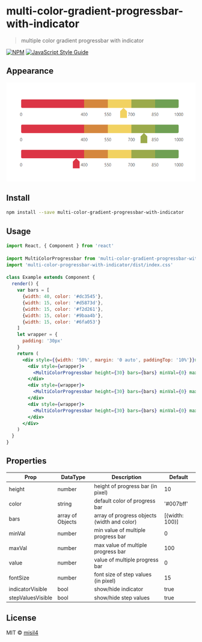 # multi-color-gradient-progressbar-with-indicator

> multiple color gradient progressbar with indicator

[![NPM](https://img.shields.io/npm/v/multi-color-progressbar-with-indicator.svg)](https://www.npmjs.com/package/multi-color-progressbar-with-indicator) [![JavaScript Style Guide](https://img.shields.io/badge/code_style-standard-brightgreen.svg)](https://standardjs.com)

## Appearance
<img src="./multi_color_progressbar.png">  

## Install

```bash
npm install --save multi-color-gradient-progressbar-with-indicator
```

## Usage

```jsx
import React, { Component } from 'react'

import MultiColorProgressbar from 'multi-color-gradient-progressbar-with-indicator'
import 'multi-color-progressbar-with-indicator/dist/index.css'

class Example extends Component {
  render() {
    var bars = [
      {width: 40, color: '#dc3545'},
      {width: 15, color: '#d5873d'},
      {width: 15, color: '#f2d261'},
      {width: 15, color: '#9baa4b'},
      {width: 15, color: '#6fa053'}
    ]
    let wrapper = {
      padding: '30px'
    }
    return (
      <div style={{width: '50%', margin: '0 auto', paddingTop: '10%'}}>
        <div style={wrapper}>
          <MultiColorProgressbar height={30} bars={bars} minVal={0} maxVal={1000} value={650} />
        </div>
        <div style={wrapper}>
          <MultiColorProgressbar height={30} bars={bars} minVal={0} maxVal={1000} value={780} />
        </div>
        <div style={wrapper}>
          <MultiColorProgressbar height={30} bars={bars} minVal={0} maxVal={1000} value={350} />
        </div>
      </div>
    )
  }
}
```

## Properties

| Prop | DataType | Description | Default |
| ------ | ------ | ------ | ------ |
| height | number | height of progress bar (in pixel) | 10 |
| color | string | default color of progress bar | '#007bff' |
| bars | array of Objects | array of progress objects (width and color) | [{width: 100}] |
| minVal | number | min value of multiple progress bar | 0 |
| maxVal | number | max value of multiple progress bar | 100 |
| value | number | value of multiple progress bar | 0 |
| fontSize | number | font size of step values (in pixel) | 15 |
| indicatorVisible | bool | show/hide indicator | true |
| stepValuesVisible | bool | show/hide step values | true |

## License

MIT © [misil4](https://github.com/misil4)
